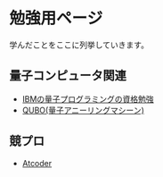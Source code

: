 # 勉強用ページ

学んだことをここに列挙していきます。

## 量子コンピュータ関連

- [IBMの量子プログラミングの資格勉強](./IBMCertified/IBMCertified.md)
- [QUBO(量子アニーリングマシーン)](./QUBO/QUBO.md)

## 競プロ

- [Atcoder](./Atcoder/Atcoder.md)